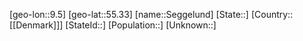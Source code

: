 ﻿---
location: [55.33,9.5]
type: City
tags:
- geo/City


SpocWebEntityId: 34176
isDeleted: false
confidential: public

---
[geo-lon::9.5]
[geo-lat::55.33]
[name::Seggelund]
[State::]
[Country::[[Denmark]]]
[StateId::]
[Population::]
[Unknown::]

